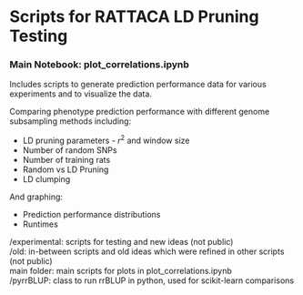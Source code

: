 # Scripts for RATTACA LD Pruning Testing

### Main Notebook: plot_correlations.ipynb

Includes scripts to generate prediction performance data for various experiments and to visualize the data. 

Comparing phenotype prediction performance with different genome subsampling methods including:
- LD pruning parameters - $r^2$ and window size 
- Number of random SNPs
- Number of training rats
- Random vs LD Pruning
- LD clumping

And graphing:
- Prediction performance distributions
- Runtimes

/experimental: scripts for testing and new ideas (not public)<br>
/old: in-between scripts and old ideas which were refined in other scripts (not public)<br>
main folder: main scripts for plots in plot_correlations.ipynb<br>
/pyrrBLUP: class to run rrBLUP in python, used for scikit-learn comparisons
